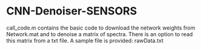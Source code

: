 # CNN-Denoiser-SENSORS

call_code.m contains the basic code to download the network weights from Network.mat and to denoise a matrix of spectra. There is an option to read this matrix from a txt file. A sample file is provided: rawData.txt
